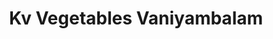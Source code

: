 ---
title: "Kv Vegetables Vaniyambalam"
url: /vaniyambalam-wandoor/kv-vegetables-vaniyambalam/
shop: greengrocer
---